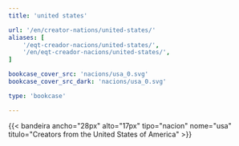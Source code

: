 ```yaml
---
title: 'united states'

url: '/en/creator-nations/united-states/'
aliases: [
    '/eqt-creador-nacions/united-states/',
    '/en/eqt-creador-nacions/united-states/',
]

bookcase_cover_src: 'nacions/usa_0.svg'
bookcase_cover_src_dark: 'nacions/usa_0.svg'

type: 'bookcase'

---
```

{{< bandeira ancho="28px" alto="17px" tipo="nacion" nome="usa" titulo="Creators from the United States of America" >}}
